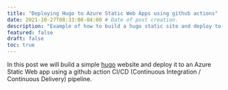 ```yaml
---
title: "Deploying Hugo to Azure Static Web Apps using github actions" 
date: 2021-10-27T08:33:08-04:00 # Date of post creation.
description: "Example of how to build a hugo static site and deploy to Azure Static Web App Using Github Actions CI/CD"
featured: false 
draft: false
toc: true
---
```


In this post we will build a simple [hugo](https://gohugo.io/) website and deploy it to an Azure Static Web app using a github action CI/CD (Continuous Integration / Continuous Delivery) pipeline.
